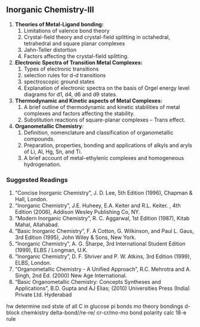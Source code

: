 ## Inorganic Chemistry-III 

1. **Theories of Metal-Ligand bonding:** 
   1. Limitations of valence bond theory
   2. Crystal-field theory and crystal-field splitting in octahedral, tetrahedral and square planar complexes
   3. Jahn-Teller distortion
   4. Factors affecting the crystal-field splitting.
2. **Electronic Spectra of Transition Metal Complexes:**
   1. Types of electronic transitions
   2. selection rules for d-d transitions
   3. spectroscopic ground states
   4. Explanation of electronic spectra on the basis of Orgel energy level diagrams for d1, d4, d6 and d9 states.
3. **Thermodynamic and Kinetic aspects of Metal Complexes:**
   1. A brief outline of thermodynamic and kinetic stabilities of metal complexes and factors affecting the stability.
   2. Substitution reactions of square-planar complexes – Trans effect.
4. **Organometallic Chemistry**:
   1. Definition, nomenclature and classification of organometallic compounds.
   2. Preparation, properties, bonding and applications of alkyls and aryls of Li, Al, Hg, Sn, and Ti.
   3. A brief account of metal-ethylenic complexes and homogeneous hydrogenation.

### Suggested Readings
1. “Concise Inorganic Chemistry”, J. D. Lee, 5th Edition (1996), Chapman & Hall, London.
2. “Inorganic Chemistry”, J.E. Huheey, E.A. Keiter and R.L. Keiter. , 4th Edition (2006), Addison   Wesley Publishing Co, NY.
3. “Modern Inorganic Chemistry”, R. C. Aggarwal, 1st Edition (1987), Kitab Mahal, Allahabad.
4. “Basic Inorganic Chemistry”, F. A Cotton, G. Wilkinson, and Paul L. Gaus, 3rd Edition (1995), John Wiley & Sons, New York.
5. “Inorganic Chemistry”, A. G. Sharpe, 3rd International Student Edition (1999), ELBS / Longman, U.K.
6. “Inorganic Chemistry”, D. F. Shriver and P. W. Atkins, 3rd Edition (1999), ELBS, London.
7. “Organometallic Chemistry -  A Unified Approach”, R.C. Mehrotra and A. Singh, 2nd Ed. (2000)  New Age International.
8. “Basic Organometallic Chemistry: Concepts Syntheses and Applications”, B.D. Gupta and AJ Elias; (2010) Universities Press (India) Private Ltd. Hyderabad   




hw
determine oxd stste of all C in glucose
pi bonds
mo theory
bondings 
d-block chemkistry
delta-bond//re-re/ cr-cr/mo-mo
bond polarity calc
18-e rule
